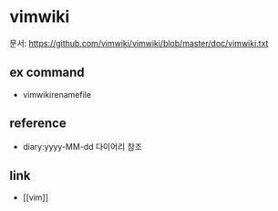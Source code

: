 # vimwiki

문서: https://github.com/vimwiki/vimwiki/blob/master/doc/vimwiki.txt

## ex command
- vimwikirenamefile

## reference
- diary:yyyy-MM-dd 다이어리 참조

## link
- [[vim]]
